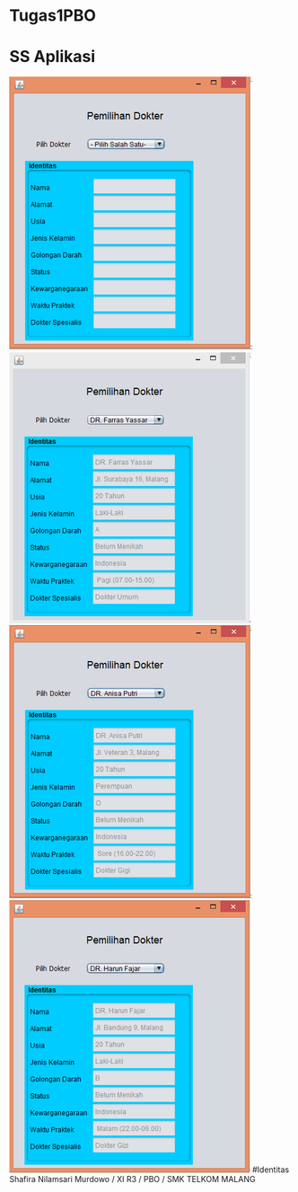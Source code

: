 # Tugas1PBO
# SS Aplikasi
![Images](https://github.com/ShafiraNilam/Tugas1PBO/blob/master/1.PNG)
![Images](https://github.com/ShafiraNilam/Tugas1PBO/blob/master/2.PNG)
![Images](https://github.com/ShafiraNilam/Tugas1PBO/blob/master/3.PNG)
![Images](https://github.com/ShafiraNilam/Tugas1PBO/blob/master/4.PNG)
#Identitas
Shafira Nilamsari Murdowo / XI R3 / PBO / SMK TELKOM MALANG
